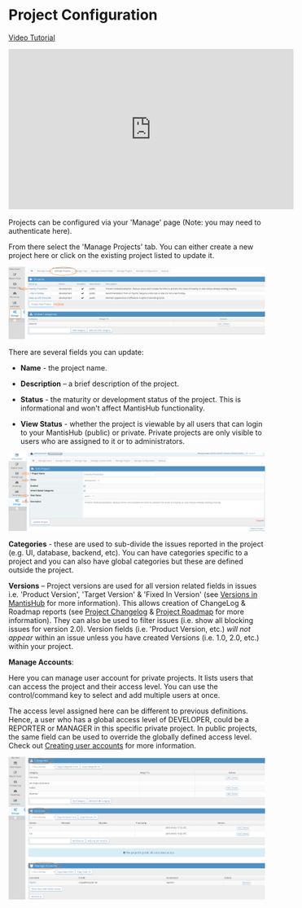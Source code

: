 # Project Configuration

[Video Tutorial](https://youtu.be/yrWnjOu2i6U)

<iframe width="560" height="315" src="https://www.youtube.com/embed/yrWnjOu2i6U?si=eREWNm_kQcM2neb8" title="YouTube video player" frameborder="0" allow="accelerometer; autoplay; clipboard-write; encrypted-media; gyroscope; picture-in-picture; web-share" referrerpolicy="strict-origin-when-cross-origin" allowfullscreen></iframe>

Projects can be configured via your 'Manage' page (Note: you may need to authenticate here).

From there select the 'Manage Projects' tab. You can either create a new project here or click on the existing project listed to update it. 

![](./images/project_config_1.png)

There are several fields you can update:

- **Name** - the project name.

- **Description** – a brief description of the project.

- **Status** - the maturity or development status of the project. This is informational and won't affect MantisHub functionality.

- **View Status** - whether the project is viewable by all users that can login to your MantisHub (public) or private. Private projects are only visible to users who are assigned to it or to administrators.

![](./images/project_config_2.png)

**Categories** - these are used to sub-divide the issues reported in the project (e.g. UI, database, backend, etc). You can have categories specific to a project and you can also have global categories but these are defined outside the project. 

**Versions** – Project versions are used for all version related fields in issues i.e. 'Product Version', 'Target Version' & 'Fixed In Version' (see [Versions in MantisHub](/project_management/versions_mh) for more information). This allows creation of ChangeLog & Roadmap reports (see [Project Changelog](/project_management/project_changelog) & [Project Roadmap](/project_management/project_roadmap) for more information). They can also be used to filter issues (i.e. show all blocking issues for version 2.0). Version fields (i.e. 'Product Version, etc.) *will not appear* within an issue unless you have created Versions (i.e. 1.0, 2.0, etc.) within your project. 

**Manage Accounts**: 

Here you can manage user account for private projects. It lists users that can access the project and their access level. You can use the control/command key to select and add multiple users at once.

The access level assigned here can be different to previous definitions. Hence, a user who has a global access level of DEVELOPER, could be a REPORTER or MANAGER in this specific private project. In public projects, the same field can be used to override the globally defined access level. Check out [Creating user accounts](/user_management/create_user_accounts) for more information. 

![](./images/project_config_3.png)
